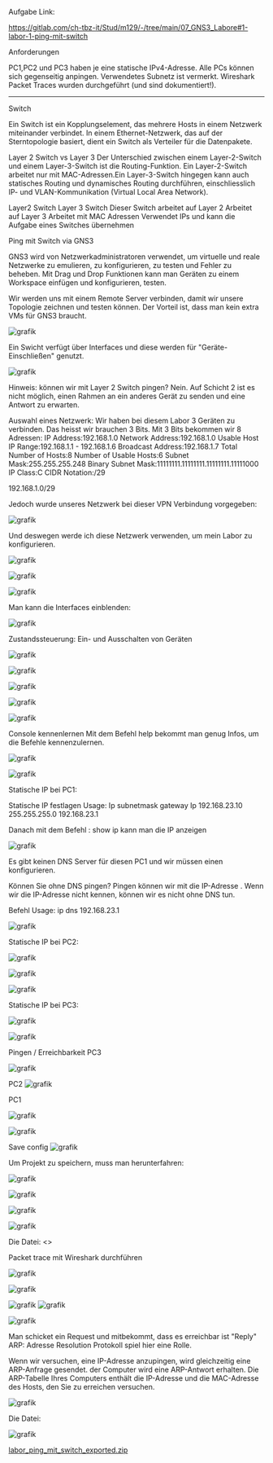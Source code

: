  
Aufgabe Link:

https://gitlab.com/ch-tbz-it/Stud/m129/-/tree/main/07_GNS3_Labore#1-labor-1-ping-mit-switch

Anforderungen

PC1,PC2 und PC3 haben je eine statische IPv4-Adresse.
Alle PCs können sich gegenseitig anpingen.
Verwendetes Subnetz ist vermerkt.
Wireshark Packet Traces wurden durchgeführt (und sind dokumentiert!).
__________________________________________

Switch 

Ein Switch ist ein Kopplungselement, das mehrere Hosts in einem Netzwerk miteinander verbindet. In einem Ethernet-Netzwerk, das auf der Sterntopologie basiert, dient ein Switch als Verteiler für die Datenpakete. 
 
Layer 2 Switch vs Layer 3 
Der Unterschied zwischen einem Layer-2-Switch und einem Layer-3-Switch ist die Routing-Funktion. Ein Layer-2-Switch arbeitet nur mit MAC-Adressen.Ein Layer-3-Switch hingegen kann auch statisches Routing und dynamisches Routing durchführen, einschliesslich IP- und VLAN-Kommunikation (Virtual Local Area Network). 
 
Layer2 Switch 	Layer 3 Switch 
Dieser Switch arbeitet auf Layer 2 	Arbeitet auf Layer 3 
Arbeitet mit MAC Adressen 	Verwendet IPs und kann die Aufgabe eines Switches übernehmen  
 
 
Ping mit Switch via GNS3 
 
GNS3 wird von Netzwerkadministratoren verwendet, um virtuelle und reale Netzwerke zu emulieren, zu konfigurieren, zu testen und Fehler zu beheben. 
Mit Drag und Drop Funktionen kann man Geräten zu einem Workspace einfügen und konfigurieren, testen. 
 
Wir werden uns mit einem Remote Server verbinden, damit wir unsere Topologie zeichnen und testen können. Der Vorteil ist, dass man kein extra VMs für GNS3 braucht. 
 
 ![grafik](https://user-images.githubusercontent.com/102586033/172190626-5c5bc56a-26dc-41d4-a895-a2869875088c.png)

 
Ein Swicht verfügt über Interfaces und diese werden für "Geräte-Einschließen" genutzt. 
 
 
 ![grafik](https://user-images.githubusercontent.com/102586033/172191016-3c90d122-c361-4620-9018-646796b6fdb8.png)

 
 Hinweis:
 können wir mit Layer 2 Switch pingen?
Nein. Auf Schicht 2 ist es nicht möglich, einen Rahmen an ein anderes Gerät zu senden und eine Antwort zu erwarten.

Auswahl eines Netzwerk: 
Wir haben bei diesem Labor 3 Geräten zu verbinden.
Das heisst wir brauchen 3 Bits. Mit 3 Bits bekommen wir 8 Adressen: 
IP Address:192.168.1.0 
Network Address:192.168.1.0 
Usable Host IP Range:192.168.1.1 - 192.168.1.6 
Broadcast Address:192.168.1.7 
Total Number of Hosts:8 
Number of Usable Hosts:6 
Subnet Mask:255.255.255.248 
Binary Subnet Mask:11111111.11111111.11111111.11111000 
IP Class:C 
CIDR Notation:/29 
 
192.168.1.0/29 
 
 
Jedoch wurde unseres Netzwerk bei dieser VPN Verbindung vorgegeben: 
 
 
 ![grafik](https://user-images.githubusercontent.com/102586033/172191052-a29f3b83-2e8f-49b6-805f-38227204bf91.png)

 
 
Und deswegen werde ich diese Netzwerk verwenden, um mein Labor zu konfigurieren. 
 
 
 ![grafik](https://user-images.githubusercontent.com/102586033/172191083-3c8d83ab-684d-4f89-b74f-5a61a8405226.png)

 
 
 ![grafik](https://user-images.githubusercontent.com/102586033/172191182-f4ebd82a-030f-4275-b9b7-ad424e406a98.png)

 
 ![grafik](https://user-images.githubusercontent.com/102586033/172191204-4e460f0b-6f20-4345-9cd8-9af83d13f3e9.png)

Man kann die Interfaces einblenden: 
 
 
 ![grafik](https://user-images.githubusercontent.com/102586033/172191225-c4e1630a-d71c-4b77-99f2-e8a34ebfeca3.png)

 
Zustandssteuerung: Ein- und Ausschalten von Geräten 
 
 ![grafik](https://user-images.githubusercontent.com/102586033/172191242-1e13879c-6601-4b2c-ba79-a85e1fd7ae27.png)

 
 ![grafik](https://user-images.githubusercontent.com/102586033/172191257-64e41291-04b3-49db-982e-16e7faf81a39.png)

 
 ![grafik](https://user-images.githubusercontent.com/102586033/172191272-bdbf6978-e692-42a4-b4ea-2691b6cab700.png)

 
 ![grafik](https://user-images.githubusercontent.com/102586033/172191289-255a2d8b-1d5d-4c61-87c9-381593fa03be.png)

 ![grafik](https://user-images.githubusercontent.com/102586033/172191320-3498a419-e38c-4503-80c7-0b6201b36ed8.png)

 
 
Console kennenlernen 
Mit dem Befehl help bekommt man genug Infos, um die Befehle kennenzulernen. 
 
 ![grafik](https://user-images.githubusercontent.com/102586033/172191357-8eb13b83-830e-4176-9a1b-4e1ab34ef964.png)

 ![grafik](https://user-images.githubusercontent.com/102586033/172191377-70c55381-35ff-46fd-94af-94970fd8e04c.png)

 
 
Statische IP bei PC1: 
 
Statische IP festlagen 
Usage: 
Ip subnetmask gateway 
Ip 192.168.23.10 255.255.255.0 192.168.23.1 
 
Danach mit dem Befehl : show ip kann man die IP anzeigen 
 
 ![grafik](https://user-images.githubusercontent.com/102586033/172191410-c7f00f61-7668-49ac-a4d9-9a66eca369e4.png)

 
Es gibt keinen DNS Server für diesen PC1 und wir müssen einen konfigurieren. 
 
Können Sie ohne DNS pingen? 
Pingen können wir mit die IP-Adresse . Wenn wir die IP-Adresse nicht kennen, können wir es nicht ohne DNS tun. 
 
Befehl Usage: ip dns 192.168.23.1 
 
 ![grafik](https://user-images.githubusercontent.com/102586033/172191444-f3a0fe21-f0bf-4149-8aea-e9ea04511f49.png)

 
 
Statische IP bei PC2: 
 
 
 ![grafik](https://user-images.githubusercontent.com/102586033/172191459-d4a4f823-8ded-491e-9905-cbd977de630d.png)

 
 ![grafik](https://user-images.githubusercontent.com/102586033/172191500-d78a6d7a-2afe-4e0e-ac68-622036dff158.png)

 ![grafik](https://user-images.githubusercontent.com/102586033/172191522-d7054df1-1a46-4e2c-9bd3-dbaeb74298b1.png)

 
 
Statische IP bei PC3: 
 
 ![grafik](https://user-images.githubusercontent.com/102586033/172191546-6baed9d6-d9cb-495f-9dc8-8783bda787aa.png)

 ![grafik](https://user-images.githubusercontent.com/102586033/172191562-3745ae96-35a1-4f81-a134-a5f1b6cfa77e.png)

 
 
 
 
Pingen / Erreichbarkeit 
PC3 
 
 ![grafik](https://user-images.githubusercontent.com/102586033/172191584-85b1e238-998c-4a7d-829a-4a119d78e9aa.png)

 
PC2 
 ![grafik](https://user-images.githubusercontent.com/102586033/172191602-3ba49857-96ce-4bac-b253-27c9fd6f64de.png)

 
 
PC1 
 
 ![grafik](https://user-images.githubusercontent.com/102586033/172191646-9e9a530d-0873-43bb-ac25-7ce89e0d0808.png)

 ![grafik](https://user-images.githubusercontent.com/102586033/172191716-a9bf6325-0e02-4580-b77f-9a067feb5290.png)

 
 
 
 
Save config 
 ![grafik](https://user-images.githubusercontent.com/102586033/172191751-7d8afc8e-2489-4b1f-b8d2-7783f69eb5a4.png)

 
Um Projekt zu speichern, muss man herunterfahren: 
 
 
 ![grafik](https://user-images.githubusercontent.com/102586033/172191765-b900f7cb-8820-4767-a9b2-eda02678f7d5.png)

 ![grafik](https://user-images.githubusercontent.com/102586033/172191812-046600de-29c1-485f-a1c0-e5110206d1f0.png)

 
 ![grafik](https://user-images.githubusercontent.com/102586033/172191874-91da337d-8268-49f8-97ea-cea5cf080f1c.png)

 ![grafik](https://user-images.githubusercontent.com/102586033/172191931-ec439905-2f0c-4974-a7b6-e88c844b50d8.png)

 
 Die Datei:
<<gns3 ping sw.gns3project>>
 
 
Packet trace mit Wireshark durchführen 
 
 ![grafik](https://user-images.githubusercontent.com/102586033/172192000-9822e850-f9ce-4868-8f3f-4e5e2ac6ed80.png)

 ![grafik](https://user-images.githubusercontent.com/102586033/172192018-3c84043f-099c-480c-a598-2c02edcdd30f.png)

 
 ![grafik](https://user-images.githubusercontent.com/102586033/172192029-7577fcb7-55ff-4c15-9106-cf58eaef5085.png)
![grafik](https://user-images.githubusercontent.com/102586033/172192043-63f194d6-535d-48a0-be84-999713c02636.png)

 ![grafik](https://user-images.githubusercontent.com/102586033/172192068-eb30e1bb-6238-4174-ac61-8628c88eafaa.png)

 
 
 
 
 
Man schicket ein Request und mitbekommt, dass es erreichbar ist "Reply" 
ARP: Adresse Resolution Protokoll spiel hier eine Rolle. 
 
Wenn wir versuchen, eine IP-Adresse anzupingen, wird gleichzeitig eine ARP-Anfrage gesendet. der Computer wird  eine ARP-Antwort erhalten. Die ARP-Tabelle Ihres Computers enthält die IP-Adresse und die MAC-Adresse des Hosts, den Sie zu erreichen versuchen. 
 
 
 
![grafik](https://user-images.githubusercontent.com/102586033/172192102-55cdd50a-f326-46b0-bd7d-b22bf71c1ef4.png)



Die Datei:

![grafik](https://user-images.githubusercontent.com/102586033/172209322-6934fc44-bced-4189-a8b8-909b9c1c01eb.png)


[labor_ping_mit_switch_exported.zip](https://github.com/hameomar/labor/files/8846185/labor_ping_mit_switch_exported.zip)

